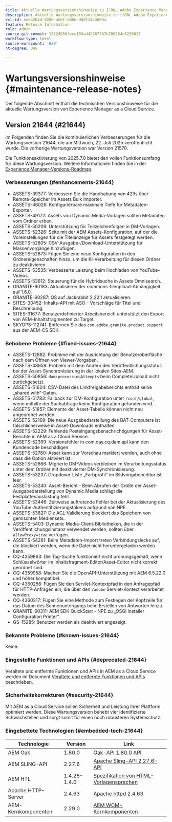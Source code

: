 ```yaml
---
title: Aktuelle Wartungsversionshinweise zu [!DNL Adobe Experience Manager] as a Cloud Service.
description: Aktuelle Wartungsversionshinweise zu [!DNL Adobe Experience Manager] as a Cloud Service.
exl-id: eee42b4d-9206-4ebf-b88d-d8df14c46094
feature: Release Information
role: Admin
source-git-commit: 13124956fcce105ad42767f67b700284c8250012
workflow-type: tm+mt
source-wordcount: '620'
ht-degree: 34%

---
```



# Wartungsversionshinweise {#maintenance-release-notes}

Der folgende Abschnitt enthält die technischen Versionshinweise für die aktuelle Wartungsversion von Experience Manager as a Cloud Service.

## Version 21644 {#21644}

Im Folgenden finden Sie die kontinuierlichen Verbesserungen für die Wartungsversion 21644, die am Mittwoch, 22. Juli 2025 veröffentlicht wurde. Die vorherige Wartungsversion war Version 21570.

Die Funktionsaktivierung von 2025.7.0 bietet den vollen Funktionsumfang für diese Wartungsversion. Weitere Informationen finden Sie in der [Experience Manager-Versions-Roadmap](https://experienceleague.adobe.com/de/docs/experience-manager-release-information/aem-release-updates/update-releases-roadmap).

### Verbesserungen {#enhancements-21644}

* ASSETS-39377: Verbessern Sie die Handhabung von 429s über Remote-Speicher im Assets Bulk Importer.
* ASSETS-46026: Konfigurierbare maximale Tiefe für Metadaten-Exporter.
* ASSETS-49172: Assets von Dynamic Media-Vorlagen sollten Metadaten vom Ordner erben.
* ASSETS-50209: Unterstützung für Teilzeichenfolgen in DM-Vorlagen.
* ASSETS-52326: Seite mit der AEM Assets-Konfiguration, auf der die Voreinstellungen für die Titelanzeige für Assets festgelegt werden.
* ASSETS-52805: CSV-Ausgabe-/Download-Unterstützung für Massenvorgänge hinzufügen.
* ASSETS-52873: Fügen Sie eine neue Konfiguration in den Ordnereigenschaften hinzu, um die KI-Verarbeitung für diesen Ordner zu deaktivieren.
* ASSETS-53535: Verbesserte Leistung beim Hochladen von YouTube-Videos.
* ASSETS-53612: Steuerung für die Hybridsuche in Assets Omnisearch.
* GRANITE-60183: Aktualisieren der commons-fileupload-Abhängigkeit auf 1.6.0.
* GRANITE-60287: QS auf Jackrabbit 2.22.1 aktualisieren.
* SITES-30452: Inhalts-API mit ASO - Vorschläge für Titel und Beschreibung.
* SITES-31677: Benutzerdefinierter Arbeitsbereich unterstützt den Export von AEM-Inhaltsfragmenten zu Target.
* SKYOPS-112741: Entfernen Sie das `com.adobe.granite.product.support` aus der AEM-CS SDK.

### Behobene Probleme {#fixed-issues-21644}

* ASSETS-12882: Probleme mit der Ausrichtung der Benutzeroberfläche nach dem Öffnen von Viewer-Vorgaben.
* ASSETS-48958: Problem mit dem Ändern des Veröffentlichungsstatus bei der Asset-Synchronisierung in der lokalen Sites-AEM.
* ASSETS-50856: `dam:processingAttempts` beim CompleteUpload nicht zurückgesetzt.
* ASSETS-51604: CSV-Datei des Linkfreigabeberichts enthält keine „shared with“-Daten.
* ASSETS-51783: Fallback zur DM-Konfiguration unter `/conf/global`, wenn mithilfe der Suchabfrage keine Konfiguration gefunden wird.
* ASSETS-51857: Elemente der Asset-Tabelle können nicht neu angeordnet werden.
* ASSETS-52169: Die neue Ausgabedarstellung des BAT-Computers ist fälschlicherweise in Asset-Downloads enthalten.
* ASSETS-52229: Fehlende Posteingangsbenachrichtigungen für Asset-Berichte in AEM as a Cloud Service.
* ASSETS-52399: Versionsfehler in com.day.cq.dam.api kann den Kundencode beschädigen.
* ASSETS-52780: Asset kann zur Vorschau markiert werden, auch ohne dass die Option aktiviert ist.
* ASSETS-52866: Migrierte DM-Videos verbleiben im Verarbeitungsstatus unter dem Ordner mit deaktivierter DM-Synchronisierung.
* ASSETS-53237: Dropdown-Liste „Farbprofil“ im Bildvorgabeneditor ist leer.
* ASSETS-53240: Asset-Bericht - Beim Abrufen der Größe der Asset-Ausgabedarstellung von Dynamic Media schlägt die Festplattenauslastung fehl.
* ASSETS-53446: Zeitweise auftretende Fehler bei der Aktualisierung des YouTube-Authentifizierungstokens aufgrund von NPE.
* ASSETS-53827: Die ACL-Validierung blockiert das Speichern von gemischten Mediensets.
* ASSETS-5403: Dynamic Media-Client-Bibliotheken, die in der Veröffentlichungsinstanz verwendet werden, sollten über `allowProxy=true` verfügen.
* ASSETS-54261: Beim Metadaten-Import treten Verbindungslecks auf, die blockiert werden, wenn die Datei nicht heruntergeladen werden kann.
* CQ-4359863: Die Tag-Suche funktioniert nicht ordnungsgemäß, wenn Schlüsselwörter im Inhaltsfragment-Editor/Asset-Editor nicht korrekt geordnet sind.
* CQ-4359958: Machen Sie die OpenAPI-Unterstützung mit AEM 6.5.22.0 und höher kompatibel.
* CQ-4360256: Fügen Sie den Servlet-Kontextpfad in den Anfragepfad für HTTP-Anfragen ein, die über den `/adobe` Servlet-Kontext verarbeitet werden.
* CQ-4360317: Fügen Sie eine Methode zum Festlegen der Kopfzeile für das Datum des Sonnenuntergangs beim Erstellen von Antworten hinzu.
* GRANITE-60311: AEM SDK QuickStart - NPE zu „OSGi Installer Configuration Printer“.
* GS-15285: Benutzer werden als deaktiviert angezeigt.

### Bekannte Probleme {#known-issues-21644}

Keine.

### Eingestellte Funktionen und APIs {#deprecated-21644}

Veraltete und entfernte Funktionen und APIs in AEM as a Cloud Service werden im Dokument [Veraltete und entfernte Funktionen und APIs](/help/release-notes/deprecated-removed-features.md) beschrieben.

### Sicherheitskorrekturen {#security-21644}

Mit AEM as a Cloud Service sollen Sicherheit und Leistung Ihrer Plattform optimiert werden. Diese Wartungsversion behebt vier identifizierte Schwachstellen und sorgt somit für einen noch robusteren Systemschutz.

### Eingebettete Technologien {#embedded-tech-21644}

| Technologie | Version | Link |
|---|---|---|
| AEM Oak | 1.80.0 | [Oak-API 1.80.0 API](https://www.javadoc.io/doc/org.apache.jackrabbit/oak-api/1.80.0/index.html) |
| AEM SLING-API | 2.27.6 | [Apache Sling-API 2.27.6-API](https://www.javadoc.io/doc/org.apache.sling/org.apache.sling.api/latest/index.html) |
| AEM HTL | 1.4.28–1.4.0 | [Spezifikation von HTML-Vorlagensprachen](https://github.com/adobe/htl-spec) |
| Apache HTTP-Server | 2.4.63 | [Apache httpd 2.4.63](https://github.com/apache/httpd/blob/2.4.63/CHANGES) |
| AEM-Kernkomponenten | 2.29.0 | [AEM WCM-Kernkomponenten](https://github.com/adobe/aem-core-wcm-components) |
